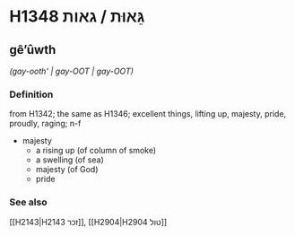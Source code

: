 # H1348 גֵּאוּת / גאות

## gêʼûwth

_(gay-ooth' | ɡay-OOT | ɡay-OOT)_

### Definition

from H1342; the same as H1346; excellent things, lifting up, majesty, pride, proudly, raging; n-f

- majesty
  - a rising up (of column of smoke)
  - a swelling (of sea)
  - majesty (of God)
  - pride

### See also

[[H2143|H2143 זכר]], [[H2904|H2904 טול]]
